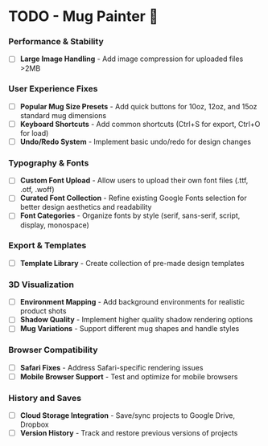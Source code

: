 # TODO - Mug Painter 🎨

### Performance & Stability
- [ ] **Large Image Handling** - Add image compression for uploaded files >2MB

### User Experience Fixes
- [ ] **Popular Mug Size Presets** - Add quick buttons for 10oz, 12oz, and 15oz standard mug dimensions
- [ ] **Keyboard Shortcuts** - Add common shortcuts (Ctrl+S for export, Ctrl+O for load)
- [ ] **Undo/Redo System** - Implement basic undo/redo for design changes

### Typography & Fonts
- [ ] **Custom Font Upload** - Allow users to upload their own font files (.ttf, .otf, .woff)
- [ ] **Curated Font Collection** - Refine existing Google Fonts selection for better design aesthetics and readability
- [ ] **Font Categories** - Organize fonts by style (serif, sans-serif, script, display, monospace)

### Export & Templates
- [ ] **Template Library** - Create collection of pre-made design templates

### 3D Visualization
- [ ] **Environment Mapping** - Add background environments for realistic product shots
- [ ] **Shadow Quality** - Implement higher quality shadow rendering options
- [ ] **Mug Variations** - Support different mug shapes and handle styles

### Browser Compatibility
- [ ] **Safari Fixes** - Address Safari-specific rendering issues
- [ ] **Mobile Browser Support** - Test and optimize for mobile browsers

### History and Saves
- [ ] **Cloud Storage Integration** - Save/sync projects to Google Drive, Dropbox
- [ ] **Version History** - Track and restore previous versions of projects
